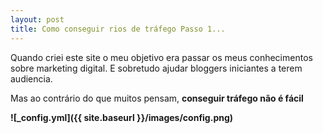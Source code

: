 ```yaml
---
layout: post
title: Como conseguir rios de tráfego Passo 1...
---
```


Quando criei este site o meu objetivo era passar os meus conhecimentos sobre marketing digital. E sobretudo ajudar bloggers iniciantes a terem audiencia.

Mas ao contrário do que muitos pensam, <strong>conseguir tráfego não é fácil

![_config.yml]({{ site.baseurl }}/images/config.png)


